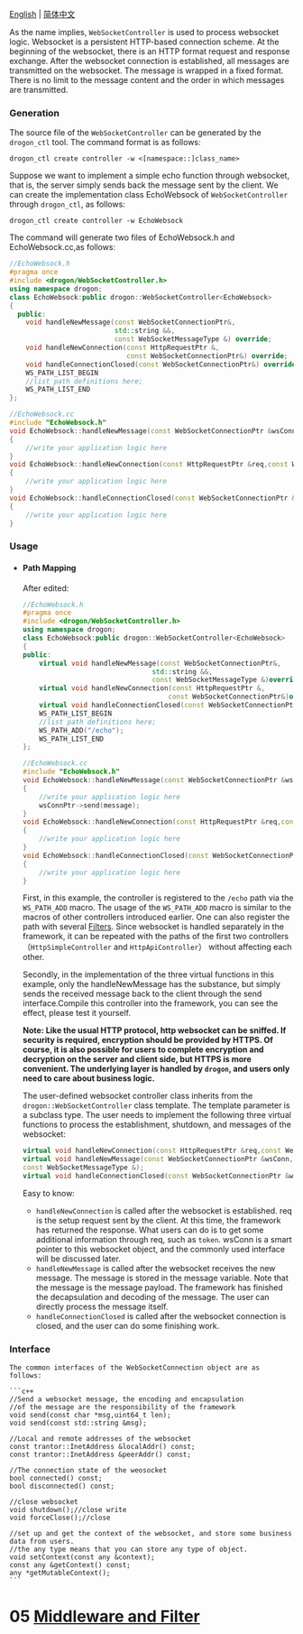 [English](ENG-04-3-Controller-WebSocketController) | [简体中文](CHN-04-3-控制器-WebSocketController)

As the name implies, `WebSocketController` is used to process websocket logic. Websocket is a persistent HTTP-based connection scheme. At the beginning of the websocket, there is an HTTP format request and response exchange. After the websocket connection is established, all messages are transmitted on the websocket. The message is wrapped in a fixed format. There is no limit to the message content and the order in which messages are transmitted.

### Generation

The source file of the `WebSocketController` can be generated by the `drogon_ctl` tool. The command format is as follows:

```shell
drogon_ctl create controller -w <[namespace::]class_name>
```

Suppose we want to implement a simple echo function through websocket, that is, the server simply sends back the message sent by the client. We can create the implementation class EchoWebsock of `WebSocketController` through `drogon_ctl`, as follows:

```shell
drogon_ctl create controller -w EchoWebsock
```

The command will generate two files of EchoWebsock.h and EchoWebsock.cc,as follows:

```c++
//EchoWebsock.h
#pragma once
#include <drogon/WebSocketController.h>
using namespace drogon;
class EchoWebsock:public drogon::WebSocketController<EchoWebsock>
{
  public:
    void handleNewMessage(const WebSocketConnectionPtr&,
                          std::string &&,
                          const WebSocketMessageType &) override;
    void handleNewConnection(const HttpRequestPtr &,
                             const WebSocketConnectionPtr&) override;
    void handleConnectionClosed(const WebSocketConnectionPtr&) override;
    WS_PATH_LIST_BEGIN
    //list path definitions here;
    WS_PATH_LIST_END
};
```

```c++
//EchoWebsock.cc
#include "EchoWebsock.h"
void EchoWebsock::handleNewMessage(const WebSocketConnectionPtr &wsConnPtr,std::string &&message)
{
    //write your application logic here
}
void EchoWebsock::handleNewConnection(const HttpRequestPtr &req,const WebSocketConnectionPtr &wsConnPtr)
{
    //write your application logic here
}
void EchoWebsock::handleConnectionClosed(const WebSocketConnectionPtr &wsConnPtr)
{
    //write your application logic here
}
```

### Usage

- #### Path Mapping

  After edited:

  ```c++
  //EchoWebsock.h
  #pragma once
  #include <drogon/WebSocketController.h>
  using namespace drogon;
  class EchoWebsock:public drogon::WebSocketController<EchoWebsock>
  {
  public:
      virtual void handleNewMessage(const WebSocketConnectionPtr&,
                                  std::string &&,
                                  const WebSocketMessageType &)override;
      virtual void handleNewConnection(const HttpRequestPtr &,
                                      const WebSocketConnectionPtr&)override;
      virtual void handleConnectionClosed(const WebSocketConnectionPtr&)override;
      WS_PATH_LIST_BEGIN
      //list path definitions here;
      WS_PATH_ADD("/echo");
      WS_PATH_LIST_END
  };
  ```

  ```c++
  //EchoWebsock.cc
  #include "EchoWebsock.h"
  void EchoWebsock::handleNewMessage(const WebSocketConnectionPtr &wsConnPtr,std::string &&message)
  {
      //write your application logic here
      wsConnPtr->send(message);
  }
  void EchoWebsock::handleNewConnection(const HttpRequestPtr &req,const WebSocketConnectionPtr &wsConnPtr)
  {
      //write your application logic here
  }
  void EchoWebsock::handleConnectionClosed(const WebSocketConnectionPtr &wsConnPtr)
  {
      //write your application logic here
  }
  ```

  First, in this example, the controller is registered to the `/echo` path via the `WS_PATH_ADD` macro. The usage of the `WS_PATH_ADD` macro is similar to the macros of other controllers introduced earlier. One can also register the path with several [Filters](ENG-05-Middleware-and-Filter). Since websocket is handled separately in the framework, it can be repeated with the paths of the first two controllers（`HttpSimpleController` and `HttpApiController`） without affecting each other.

  Secondly, in the implementation of the three virtual functions in this example, only the handleNewMessage has the substance, but simply sends the received message back to the client through the send interface.Compile this controller into the framework, you can see the effect, please test it yourself.

  **Note: Like the usual HTTP protocol, http websocket can be sniffed. If security is required, encryption should be provided by HTTPS. Of course, it is also possible for users to complete encryption and decryption on the server and client side, but HTTPS is more convenient. The underlying layer is handled by `drogon`, and users only need to care about business logic.**

  The user-defined websocket controller class inherits from the `drogon::WebSocketController` class template. The template parameter is a subclass type. The user needs to implement the following three virtual functions to process the establishment, shutdown, and messages of the websocket:

  ```c++
  virtual void handleNewConnection(const HttpRequestPtr &req,const WebSocketConnectionPtr &wsConn);
  virtual void handleNewMessage(const WebSocketConnectionPtr &wsConn,std::string &&message,
  const WebSocketMessageType &);
  virtual void handleConnectionClosed(const WebSocketConnectionPtr &wsConn);
  ```

  Easy to know:

  - `handleNewConnection` is called after the websocket is established. req is the setup request sent by the client. At this time, the framework has returned the response. What users can do is to get some additional information through req, such as `token`. wsConn is a smart pointer to this websocket object, and the commonly used interface will be discussed later.
  - `handleNewMessage` is called after the websocket receives the new message. The message is stored in the message variable. Note that the message is the message payload. The framework has finished the decapsulation and decoding of the message. The user can directly process the message itself.
  - `handleConnectionClosed` is called after the websocket connection is closed, and the user can do some finishing work.

### Interface

    The common interfaces of the WebSocketConnection object are as follows:

    ```c++
    //Send a websocket message, the encoding and encapsulation
    //of the message are the responsibility of the framework
    void send(const char *msg,uint64_t len);
    void send(const std::string &msg);

    //Local and remote addresses of the websocket
    const trantor::InetAddress &localAddr() const;
    const trantor::InetAddress &peerAddr() const;

    //The connection state of the weosocket
    bool connected() const;
    bool disconnected() const;

    //close websocket
    void shutdown();//close write
    void forceClose();//close

    //set up and get the context of the websocket, and store some business data from users.
    //the any type means that you can store any type of object.
    void setContext(const any &context);
    const any &getContext() const;
    any *getMutableContext();
    ```

# 05 [Middleware and Filter](ENG-05-Middleware-and-Filter)
